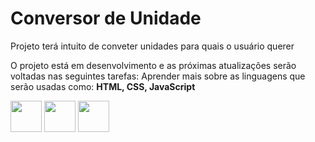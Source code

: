 # Conversor de Unidade

Projeto terá intuito de conveter unidades para quais o usuário querer

O projeto está em desenvolvimento e as próximas atualizações serão voltadas nas seguintes tarefas:
Aprender mais sobre as linguagens que serão usadas como: <b>HTML, CSS, JavaScript</b>
<div>  
  <img width="50" height="50" src="https://cdn.jsdelivr.net/gh/devicons/devicon/icons/css3/css3-original.svg" />
  <img width="50" height="50" src="https://cdn.jsdelivr.net/gh/devicons/devicon/icons/html5/html5-original.svg" />
  <img width="50" height="50" src="https://cdn.jsdelivr.net/gh/devicons/devicon/icons/javascript/javascript-original.svg" />
</div>
